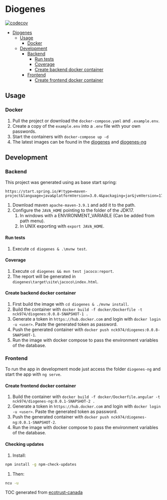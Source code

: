 # Diogenes

[![codecov](https://codecov.io/github/nck974/diogenes/branch/main/graph/badge.svg?token=XDI3M0M5AE)](https://codecov.io/github/nck974/diogenes)

- [Diogenes](#diogenes)
  - [Usage](#usage)
    - [Docker](#docker)
  - [Development](#development)
    - [Backend](#backend)
      - [Run tests](#run-tests)
      - [Coverage](#coverage)
      - [Create backend docker container](#create-backend-docker-container)
    - [Frontend](#frontend)
      - [Create frontend docker container](#create-frontend-docker-container)

## Usage

### Docker

1. Pull the project or download the `docker-compose.yaml` and `.example.env`.
1. Create a copy of the `example.env` into a `.env` file with your own passwords.
1. Start the containers with `docker-compose up -d`
1. The latest images can be found in the [diogenes](https://hub.docker.com/r/nck974/diogenes/tags) and [diogenes-ng](https://hub.docker.com/r/nck974/diogenes-ng/tags)

## Development

### Backend

This project was generated using as base start spring:

```properties
https://start.spring.io/#!type=maven-project&language=java&platformVersion=3.0.4&packaging=jar&jvmVersion=17&groupId=io.nck&artifactId=diogenes&name=diogenes&description=Demo%20project%20for%20Spring%20Boot&packageName=io.nck.diogenes&dependencies=web]
```

1. Download maven `apache-maven-3.9.1` and add it to the path.
1. Configure the `JAVA_HOME` pointing to the folder of the JDK17.
    1. In windows with a ENVIRONMENT_VARIABLE (Can be added from path menu).
    1. In UNIX exporting with `export JAVA_HOME`.

#### Run tests

1. Execute `cd diogenes & .\mvnw test`.

#### Coverage

1. Execute `cd diogenes && mvn test jacoco:report`.
1. The report will be generated in `diogenes\target\site\jacoco\index.html`.

#### Create backend docker container

1. First build the image with `cd diogenes & ./mvnw install`.
1. Build the container with `docker build -f docker/Dockerfile -t nck974/diogenes:0.0.8-SNAPSHOT-1 .`
1. Generate a token in `https://hub.docker.com` and login with `docker login -u <user>`. Paste the generated token as password.
1. Push the generated container with `docker push nck974/diogenes:0.0.8-SNAPSHOT-1`.
1. Run the image with docker compose to pass the environment variables of the database.

### Frontend

To run the app in development mode just access the folder `diogenes-ng` and start the app with `ng serve`.

#### Create frontend docker container

1. Build the container with `docker build -f docker/Dockerfile.angular -t nck974/diogenes-ng:0.0.1-SNAPSHOT-2 .`
1. Generate a token in `https://hub.docker.com` and login with `docker login -u <user>`. Paste the generated token as password.
1. Push the generated container with `docker push nck974/diogenes-ng:0.0.1-SNAPSHOT-2`.
1. Run the image with docker compose to pass the environment variables of the database.

#### Checking updates

1. Install:

```bash
npm install -g npm-check-updates
```

1. Then:

```bash
ncu -u
```

TOC generated from [ecotrust-canada](https://ecotrust-canada.github.io/markdown-toc/)
